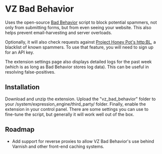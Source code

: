 VZ Bad Behavior
===============

Uses the open-source [Bad Behavior](http://bad-behavior.ioerror.us/) script to block potential spammers, not only from submitting forms, but from even seeing your website. This also helps prevent email-harvesting and server overloads.

Optionally, it will also check requests against [Project Honey Pot's http:BL](http://www.projecthoneypot.org/services_overview.php), a blacklist of known spammers. To use that feature, you will need to sign up for an API key.

The extension settings page also displays detailed logs for the past week (which is as long as Bad Behavior stores log data). This can be useful in resolving false-positives.

Installation
------------

Download and unzip the extension. Upload the "vz_bad_behavior" folder to your /system/expression_engine/third_party/ folder. Finally, enable the extension in your control panel. There are some settings you can use to fine-tune the script, but generally it will work well out of the box.

Roadmap
-------

* Add support for reverse proxies to allow VZ Bad Behavior's use behind Varnish and other front-end caching systems.